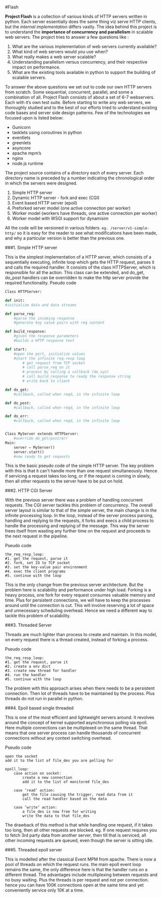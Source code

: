 #Flash 

**Project Flash** is a collection of various kinds of HTTP servers written in python. Each server essentially does the same thing viz serve HTTP clients, but the *internal implementation* differs vastly. The idea behind this project is to understand the **importance of concurrency and parallelism** in scalable web servers. The project tries to answer a few questions like :

  1. What are the various implementation of web servers currently available?
  2. What kind of web servers would you use when?
  3. What really makes a web server scalable?
  4. Understanding parallelism versus concurrency, and their respective impact on performance.
  5. What are the existing tools available in python to support the building of scalable servers.

To answer the above questions we set out to code our own HTTP servers from scratch. Some sequential, concurrent, parallel, and some a combination of all. Project Flash consists of about a set of 6-7 webservers. Each with it’s own test suite. Before starting to write any web servers, we thoroughly studied and to the best of our efforts tried to understand existing code bases and server side design patterns. Few of the technologies we focused upon is listed below:

* Gunicorn
* tasklets using coroutines in python
* eventlets
* greenlets
* asyncore
* apache mpm’s
* nginx
* node.js runtime

The project source contains of a directory each of every server. Each directory name is preceded by a number indicating the chronological order in which the servers were designed.
  1. Simple HTTP server
  2. Dynamic HTTP server - fork and exec (CGI)
  3. Event based HTTP server (epoll)
  4. Preforked server model (one active connection per worker)
  5. Worker model (workers have threads, one active connection per worker)
  6. Worker model with WSGI support for dynamisim 
  
All the code will be versioned in various folders. ```eg. /server/v1-simple-http/``` so it is easy for the reader to see what modifications have been made, and why a particular version is better than the previous one.

###1. Simple HTTP server

This is the simplest implementation of a HTTP server, which consists of a sequentially executing, infinite loop which gets the HTTP request, parses it and calls the required handler. 
It consists of the class HTTPServer, which is responsible for all the action. This class can be extended, and do_get, do_post handlers can be overridden to make the http server provide the required functionality.
Pseudo code

```python
Class HTTPServer:

def init:
#initialize data and data streams

def parse_req:
	#parse the incoming response
	#generate key value pairs with req content

def build_response:
	#given the response parameters
	#builds a HTTP response text

def start:
	#open the port, initialize values
	#start the infinite req-resp loop
		# get request from TCP socket
		# call parse_req on it
		# process by calling a callback (do_xyz)
		# call build_response to ready the response string
		# write back to client

def do_get:
	#callback, called when reqd, in the infinite loop

def do_post:
	#callback, called when reqd, in the infinite loop

def do_err:
	#callback, called when reqd, in the infinite loop


Class MyServer extends HTTPServer:
	#override do_get/post/err
Main:
	server = MyServer()
	server.start()
	#now ready to get requests
```

This is the basic pseudo code of the simple HTTP server. The key problem with this is that it can’t handle more than one request simultaneously. Hence if servicing a request takes too long, or if the request is coming in slowly, then all other requests to the server have to be put on hold.

###2. HTTP CGI Server

With the previous server there was a problem of handling concurrent requests. The CGI server tackles this problem of concurrency. The overall server layout is similar to that of the simple server, the main change is in the infinite processing loop. In the loop, instead of the server process parsing, handling and replying to the requests, it forks and execs a child process to handle the processing and replying of the message. This way the server frees itself from wasting any further time on the request and proceeds to the next request in the pipeline. 

Pseudo code
```
the_req_resp_loop:
#1. get the request, parse it
#2. fork, set IO to TCP socket
#3. set the key-value pair environment
#4. exec the client programs
#5. continue with the loop
```

This is the only change from the previous server architecture. But the problem here is scalability and performance under high load. Forking is a heavy process, one fork for every request consumes valuable memory and time. Plus for persistent connections, we will have to keep the processes around until the connection is cut. This will involve reserving a lot of space and unnecessary scheduling overhead. Hence we need a different way to tackle this problem of scalability.

###3. Threaded Server

Threads are much lighter  than process to create and maintain. In this model, on every request there is a thread created, instead of forking a process. 

Pseudo code
```
the_req_resp_loop:
#1. get the request, parse it
#2. create a env dict
#3. create new thread for handler
#4. run the handler
#5. continue with the loop
```
The problem with this approach arises when there needs to be a persistent connection. Then lot of threads have to be maintained by the process. Plus threads do not run in parallel in python.


###4. Epoll based single threaded

This is one of the most efficient and lightweight servers around. It revolves around the concept of kernel supported asynchronous polling via epoll. 
Here multiple connections can be multiplexed on the same thread. That means that one server process can handle thousands of concurrent connections without any context switching overhead.  

Pseudo code
```
open the socket
add it to the list of file_des you are polling for

epoll_loop:
	case action on socket:
		create a new connection
		add it to the list of monitored file_des

	case ‘read’ action:
		get the file causing the trigger, read data from it
		call the read handler based on the data
	
	case ‘write’ action:
		a file_des is now free for writing
		write the data to that file_des
```

The drawback of this method is that while handling one request, if it takes too long, then all other requests are blocked. 
eg. If one request requires you to fetch 3rd party data from another server, then till that is serviced, all other incoming requests are queued, even though the server is sitting idle.

###5. Threaded epoll server

This is modelled after the classical Event MPM from apache. There is now a pool of threads on which the request runs. the main epoll event loop remains the same, the only difference here is that the handler runs on a different thread. The advantages include multiplexing between requests and no busy waiting. Plus the threads is per request and not per connection. hence you can have 100K connections open at the same time and yet conveniently service only 10K at a time.
